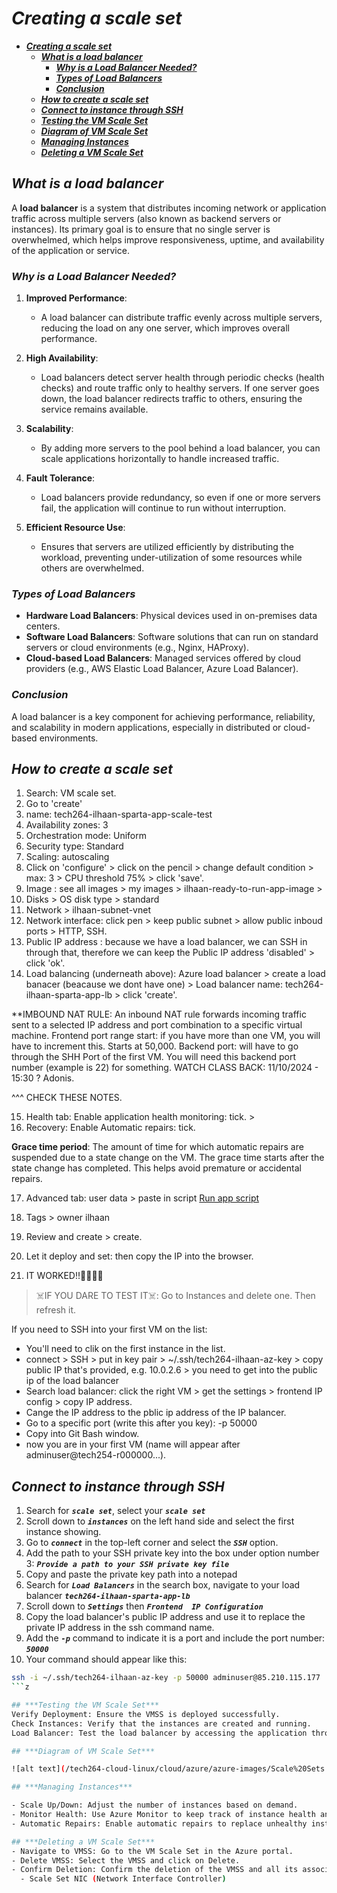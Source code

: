 # ***Creating a scale set***
- [***Creating a scale set***](#creating-a-scale-set)
  - [***What is a load balancer***](#what-is-a-load-balancer)
    - [***Why is a Load Balancer Needed?***](#why-is-a-load-balancer-needed)
    - [***Types of Load Balancers***](#types-of-load-balancers)
    - [***Conclusion***](#conclusion)
  - [***How to create a scale set***](#how-to-create-a-scale-set)
  - [***Connect to instance through SSH***](#connect-to-instance-through-ssh)
  - [***Testing the VM Scale Set***](#testing-the-vm-scale-set)
  - [***Diagram of VM Scale Set***](#diagram-of-vm-scale-set)
  - [***Managing Instances***](#managing-instances)
  - [***Deleting a VM Scale Set***](#deleting-a-vm-scale-set)


## ***What is a load balancer***

A **load balancer** is a system that distributes incoming network or application traffic across multiple servers (also known as backend servers or instances). Its primary goal is to ensure that no single server is overwhelmed, which helps improve responsiveness, uptime, and availability of the application or service.

### ***Why is a Load Balancer Needed?***

1. **Improved Performance**:
   - A load balancer can distribute traffic evenly across multiple servers, reducing the load on any one server, which improves overall performance.

2. **High Availability**:
   - Load balancers detect server health through periodic checks (health checks) and route traffic only to healthy servers. If one server goes down, the load balancer redirects traffic to others, ensuring the service remains available.

3. **Scalability**:
   - By adding more servers to the pool behind a load balancer, you can scale applications horizontally to handle increased traffic.

4. **Fault Tolerance**:
   - Load balancers provide redundancy, so even if one or more servers fail, the application will continue to run without interruption.

5. **Efficient Resource Use**:
   - Ensures that servers are utilized efficiently by distributing the workload, preventing under-utilization of some resources while others are overwhelmed.

### ***Types of Load Balancers***
- **Hardware Load Balancers**: Physical devices used in on-premises data centers.
- **Software Load Balancers**: Software solutions that can run on standard servers or cloud environments (e.g., Nginx, HAProxy).
- **Cloud-based Load Balancers**: Managed services offered by cloud providers (e.g., AWS Elastic Load Balancer, Azure Load Balancer).

### ***Conclusion***

A load balancer is a key component for achieving performance, reliability, and scalability in modern applications, especially in distributed or cloud-based environments.


## ***How to create a scale set***
1. Search: VM scale set.
2. Go to 'create'
3. name: tech264-ilhaan-sparta-app-scale-test
4. Availability zones: 3
5. Orchestration mode: Uniform
6. Security type: Standard
7. Scaling: autoscaling
8. Click on 'configure' > click on the pencil > change default condition > max: 3 > CPU threshold 75% > click 'save'.
9. Image : see all images > my images > ilhaan-ready-to-run-app-image >
10. Disks > OS disk type > standard
11. Network > ilhaan-subnet-vnet
12. Network interface: click pen > keep public subnet > allow public inboud ports > HTTP, SSH.
13. Public IP address : because we have a load balancer, we can SSH in through that, therefore we can keep the Public IP address 'disabled' > click 'ok'.
14. Load balancing (underneath above): Azure load balancer > create a load banacer (beacause we dont have one) > Load balancer name: tech264-ilhaan-sparta-app-lb > click 'create'.
   
**IMBOUND NAT RULE: An inbound NAT rule forwards incoming traffic sent to a selected IP address and port combination to a specific virtual machine.
Frontend port range start: if you have more than one VM, you will have to increment this. Starts at 50,000.
Backend port: will have to go through the SHH Port of the first VM. You will need this backend port number (example is 22) for something. WATCH CLASS BACK: 11/10/2024 - 15:30 ? Adonis.
 
^^^ CHECK THESE NOTES.
 
15. Health tab: Enable application health monitoring: tick. >
16. Recovery: Enable Automatic repairs: tick.
 
**Grace time period**:
The amount of time for which automatic repairs are suspended due to a state change on the VM. The grace time starts after the state change has completed. This helps avoid premature or accidental repairs.
 
17. Advanced tab: user data > paste in script
[Run app script](/tech264-cloud-linux/scripting/run-app-only.sh)
 
18. Tags > owner ilhaan
19. Review and create > create.
20. Let it deploy and set: then copy the IP into the browser.
21. IT WORKED!!🎊🎉🥳💃
 
> ☠️IF YOU DARE TO TEST IT☠️: Go to Instances and delete one. Then refresh it.
 
If you need to SSH into your first VM on the list:
* You'll need to clik on the first instance in the list.
* connect > SSH > put in key pair > ~/.ssh/tech264-ilhaan-az-key > copy public IP that's provided, e.g. 10.0.2.6 > you need to get into the public ip of the load balancer
* Search load balancer: click the right VM > get the settings > frontend IP config > copy IP address.
* Cange the IP address to the pblic ip address of the IP balancer.
* Go to a specific port (write this after you key): -p 50000
* Copy into Git Bash window.
* now you are in your first VM (name will appear after adminuser@tech254-r000000...).
 


 ## ***Connect to instance through SSH***
 1. Search for ***`scale set`***, select your ***`scale set`***
 2. Scroll down to ***`instances`*** on the left hand side and select the first instance showing.
 3. Go to ***`connect`*** in the top-left corner and select the ***`SSH`*** option.
 4. Add the path to your SSH private key into the box under option number 3: ***`Provide a path to your SSH private key file`***
 5. Copy and paste the private key path into a notepad
 6. Search for ***`Load Balancers`*** in the search box, navigate to your load balancer ***`tech264-ilhaan-sparta-app-lb`***
 7. Scroll down to ***`Settings`*** then ***`Frontend  IP Configuration`***
 8. Copy the load balancer's public IP address and use it to replace the private IP address in the ssh command name.
 9. Add the ***`-p`*** command to indicate it is a port and include the port number: ***`50000`***
 10. Your command should appear like this:
  ```bash
  ssh -i ~/.ssh/tech264-ilhaan-az-key -p 50000 adminuser@85.210.115.177
  ```z

## ***Testing the VM Scale Set***
Verify Deployment: Ensure the VMSS is deployed successfully.
Check Instances: Verify that the instances are created and running.
Load Balancer: Test the load balancer by accessing the application through its public IP.

## ***Diagram of VM Scale Set***

![alt text](/tech264-cloud-linux/cloud/azure/azure-images/Scale%20Sets.png)

## ***Managing Instances***

  - Scale Up/Down: Adjust the number of instances based on demand.
  - Monitor Health: Use Azure Monitor to keep track of instance health and performance.
  - Automatic Repairs: Enable automatic repairs to replace unhealthy instances.

## ***Deleting a VM Scale Set***
  - Navigate to VMSS: Go to the VM Scale Set in the Azure portal.
  - Delete VMSS: Select the VMSS and click on Delete.
  - Confirm Deletion: Confirm the deletion of the VMSS and all its associated resources:
    - Scale Set NIC (Network Interface Controller)

